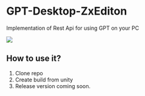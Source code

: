 # GPT-Desktop-ZxEditon
Implementation of Rest Api for using GPT on your PC

![](https://animesher.com/orig/1/145/1458/14586/animesher.com_short-hair-gif-kyoukai-no-kanata-1458618.gif)

## How to use it?
1. Clone repo
2. Create build from unity
3. Release version coming soon.


